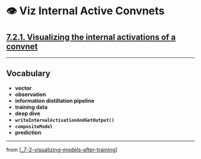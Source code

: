 # 👁 Viz Internal Active Convnets

## [**7.2.1.** Visualizing the internal activations of a convnet](https://livebook.manning.com/book/deep-learning-with-javascript/chapter-7/96)

---

## **Vocabulary**

- **vector**
- **observation**
- **information distillation pipeline**
- **training data**
- **deep dive**
- **`writeInternalActivationAndGetOutput()`**
- **`compositeModel`**
- **prediction**

---

from [[_7-2-visualizing-models-after-training]]

[//begin]: # "Autogenerated link references for markdown compatibility"
[_7-2-visualizing-models-after-training]: _7-2-visualizing-models-after-training.md "👁 Viz Models After Training"
[//end]: # "Autogenerated link references"
